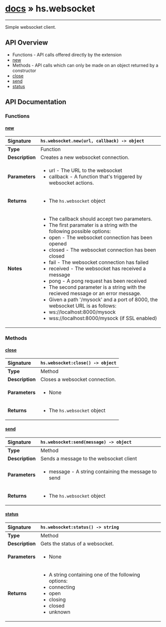 # [docs](index.md) » hs.websocket
---

Simple websocket client.

## API Overview
* Functions - API calls offered directly by the extension
 * [new](#new)
* Methods - API calls which can only be made on an object returned by a constructor
 * [close](#close)
 * [send](#send)
 * [status](#status)

## API Documentation

### Functions

#### [new](#new)
| <span style="float: left;">**Signature**</span> | <span style="float: left;">`hs.websocket.new(url, callback) -> object` </span>                                                          |
| -----------------------------------------------------|---------------------------------------------------------------------------------------------------------|
| **Type**                                             | Function |
| **Description**                                      | Creates a new websocket connection. |
| **Parameters**                                       | <ul><li>url - The URL to the websocket</li><li>callback - A function that's triggered by websocket actions.</li></ul> |
| **Returns**                                          | <ul><li>The <code>hs.websocket</code> object</li></ul> |
| **Notes**                                            | <ul><li>The callback should accept two parameters.</li><li>The first paramater is a string with the following possible options:</li><li>open - The websocket connection has been opened</li><li>closed - The websocket connection has been closed</li><li>fail - The websocket connection has failed</li><li>received - The websocket has received a message</li><li>pong - A pong request has been received</li><li>The second parameter is a string with the recieved message or an error message.</li><li>Given a path '/mysock' and a port of 8000, the websocket URL is as follows:</li><li>ws://localhost:8000/mysock</li><li>wss://localhost:8000/mysock (if SSL enabled)</li></ul> |

### Methods

#### [close](#close)
| <span style="float: left;">**Signature**</span> | <span style="float: left;">`hs.websocket:close() -> object` </span>                                                          |
| -----------------------------------------------------|---------------------------------------------------------------------------------------------------------|
| **Type**                                             | Method |
| **Description**                                      | Closes a websocket connection. |
| **Parameters**                                       | <ul><li>None</li></ul> |
| **Returns**                                          | <ul><li>The <code>hs.websocket</code> object</li></ul> |

#### [send](#send)
| <span style="float: left;">**Signature**</span> | <span style="float: left;">`hs.websocket:send(message) -> object` </span>                                                          |
| -----------------------------------------------------|---------------------------------------------------------------------------------------------------------|
| **Type**                                             | Method |
| **Description**                                      | Sends a message to the websocket client |
| **Parameters**                                       | <ul><li>message - A string containing the message to send</li></ul> |
| **Returns**                                          | <ul><li>The <code>hs.websocket</code> object</li></ul> |

#### [status](#status)
| <span style="float: left;">**Signature**</span> | <span style="float: left;">`hs.websocket:status() -> string` </span>                                                          |
| -----------------------------------------------------|---------------------------------------------------------------------------------------------------------|
| **Type**                                             | Method |
| **Description**                                      | Gets the status of a websocket. |
| **Parameters**                                       | <ul><li>None</li></ul> |
| **Returns**                                          | <ul><li>A string containing one of the following options:</li><li>connecting</li><li>open</li><li>closing</li><li>closed</li><li>unknown</li></ul> |

